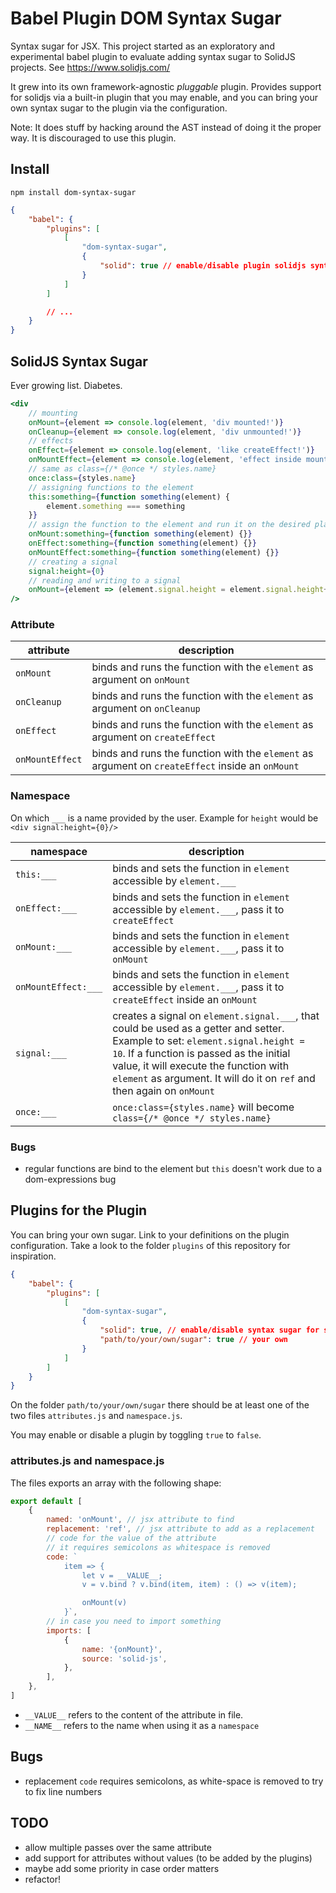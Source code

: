 # Babel Plugin DOM Syntax Sugar

Syntax sugar for JSX. This project started as an exploratory and experimental babel plugin
to evaluate adding syntax sugar to SolidJS projects. See https://www.solidjs.com/

It grew into its own framework-agnostic _pluggable_ plugin. Provides support for solidjs
via a built-in plugin that you may enable, and you can bring your own syntax sugar to the
plugin via the configuration.

Note: It does stuff by hacking around the AST instead of doing it the proper way. It is
discouraged to use this plugin.

## Install

`npm install dom-syntax-sugar`

```json
{
	"babel": {
		"plugins": [
			[
				"dom-syntax-sugar",
				{
					"solid": true // enable/disable plugin solidjs syntax sugar
				}
			]
		]

		// ...
	}
}
```

## SolidJS Syntax Sugar

Ever growing list. Diabetes.

```jsx
<div
	// mounting
	onMount={element => console.log(element, 'div mounted!')}
	onCleanup={element => console.log(element, 'div unmounted!')}
	// effects
	onEffect={element => console.log(element, 'like createEffect!')}
	onMountEffect={element => console.log(element, 'effect inside mount!')}
	// same as class={/* @once */ styles.name}
	once:class={styles.name}
	// assigning functions to the element
	this:something={function something(element) {
		element.something === something
	}}
	// assign the function to the element and run it on the desired place
	onMount:something={function something(element) {}}
	onEffect:something={function something(element) {}}
	onMountEffect:something={function something(element) {}}
	// creating a signal
	signal:height={0}
	// reading and writing to a signal
	onMount={element => (element.signal.height = element.signal.height++)}
/>
```

### Attribute

| attribute       | description                                                                                      |
| --------------- | ------------------------------------------------------------------------------------------------ |
| `onMount`       | binds and runs the function with the `element` as argument on `onMount`                          |
| `onCleanup`     | binds and runs the function with the `element` as argument on `onCleanup`                        |
| `onEffect`      | binds and runs the function with the `element` as argument on `createEffect`                     |
| `onMountEffect` | binds and runs the function with the `element` as argument on `createEffect` inside an `onMount` |

### Namespace

On which `___` is a name provided by the user. Example for `height` would be
`<div signal:height={0}/>`

| namespace           | description                                                                                                                                                                                                                                                                                  |
| ------------------- | -------------------------------------------------------------------------------------------------------------------------------------------------------------------------------------------------------------------------------------------------------------------------------------------- |
| `this:___`          | binds and sets the function in `element` accessible by `element.___`                                                                                                                                                                                                                         |
| `onEffect:___`      | binds and sets the function in `element` accessible by `element.___`, pass it to `createEffect`                                                                                                                                                                                              |
| `onMount:___`       | binds and sets the function in `element` accessible by `element.___`, pass it to `onMount`                                                                                                                                                                                                   |
| `onMountEffect:___` | binds and sets the function in `element` accessible by `element.___`, pass it to `createEffect` inside an `onMount`                                                                                                                                                                          |
| `signal:___`        | creates a signal on `element.signal.___`, that could be used as a getter and setter. Example to set: `element.signal.height = 10`. If a function is passed as the initial value, it will execute the function with `element` as argument. It will do it on `ref` and then again on `onMount` |
| `once:___`          | `once:class={styles.name}` will become `class={/* @once */ styles.name}`                                                                                                                                                                                                                     |

### Bugs

- regular functions are bind to the element but `this` doesn't work due to a
  dom-expressions bug

## Plugins for the Plugin

You can bring your own sugar. Link to your definitions on the plugin configuration. Take a
look to the folder `plugins` of this repository for inspiration.

```json
{
	"babel": {
		"plugins": [
			[
				"dom-syntax-sugar",
				{
					"solid": true, // enable/disable syntax sugar for solidjs
					"path/to/your/own/sugar": true // your own
				}
			]
		]
	}
}
```

On the folder `path/to/your/own/sugar` there should be at least one of the two files
`attributes.js` and `namespace.js`.

You may enable or disable a plugin by toggling `true` to `false`.

### attributes.js and namespace.js

The files exports an array with the following shape:

```js
export default [
	{
		named: 'onMount', // jsx attribute to find
		replacement: 'ref', // jsx attribute to add as a replacement
		// code for the value of the attribute
		// it requires semicolons as whitespace is removed
		code: `
			item => {
				let v = __VALUE__;
				v = v.bind ? v.bind(item, item) : () => v(item);

				onMount(v)
			}`,
		// in case you need to import something
		imports: [
			{
				name: '{onMount}',
				source: 'solid-js',
			},
		],
	},
]
```

- `__VALUE__` refers to the content of the attribute in file.
- `__NAME__` refers to the name when using it as a `namespace`

## Bugs

- replacement `code` requires semicolons, as white-space is removed to try to fix line
  numbers

## TODO

- allow multiple passes over the same attribute
- add support for attributes without values (to be added by the plugins)
- maybe add some priority in case order matters
- refactor!
